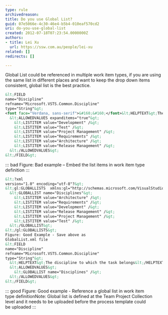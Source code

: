 ```yaml
---
type: rule
archivedreason: 
title: Do you use Global List?
guid: 07e5066e-4c30-46e4-b5b4-010eaf570cd2
uri: do-you-use-global-list
created: 2012-07-18T07:23:54.0000000Z
authors:
- title: Lei Xu
  url: https://ssw.com.au/people/lei-xu
related: []
redirects: []

---
```


Global List could be referenced in multiple work item types, if you are using the same list in different places and want to keep the drop down items consistent, global list is the best practice.

<!--endintro-->

```xml
&lt;FIELD
name="Discipline"
refname="Microsoft.VSTS.Common.Discipline"
type="String"&gt;
<font face="Verdana, sans-serif">&#160;&#160;</font>&lt;HELPTEXT&gt;The discipline to which the task belongs&lt;/HELPTEXT&gt;
  &lt;ALLOWEDVALUES expanditems="true"&gt;
    &lt;LISTITEM value="Development" /&gt;
    &lt;LISTITEM value="Test" /&gt;
    &lt;LISTITEM value="Project Management" /&gt;
    &lt;LISTITEM value="Requirements" /&gt;
    &lt;LISTITEM value="Architecture" /&gt;
    &lt;LISTITEM value="Release Management" /&gt;
  &lt;/ALLOWEDVALUES&gt;
&lt;/FIELD&gt;
```
::: bad
Figure: Bad example – Embed the list items in work item type definition
:::

```xml
&lt;?xml
version="1.0" encoding="utf-8"?&gt;
&lt;gl:GLOBALLISTS  xmlns:gl="http://schemas.microsoft.com/VisualStudio/2005/workitemtracking/globallists"&gt;
  &lt;GLOBALLIST name="Disciplines"&gt;
    &lt;LISTITEM value="Architecture" /&gt;
    &lt;LISTITEM value="Requirements" /&gt;
    &lt;LISTITEM value="Development" /&gt;
    &lt;LISTITEM value="Release Management" /&gt;
    &lt;LISTITEM value="Project Management" /&gt;
    &lt;LISTITEM value="Test" /&gt;
  &lt;/GLOBALLIST&gt;
&lt;/gl:GLOBALLISTS&gt;
Figure: Good Example - Save above as
GlobalList.xml file 
&lt;FIELD
name="Discipline"
refname="Microsoft.VSTS.Common.Discipline"
type="String"&gt;
  &lt;HELPTEXT&gt;The discipline to which the task belongs&lt;/HELPTEXT&gt;
  &lt;ALLOWEDVALUES&gt;
    &lt;GLOBALLIST name="Disciplines" /&gt;
  &lt;/ALLOWEDVALUES&gt;
&lt;/FIELD&gt;
```
::: good
Figure: Good example - Reference a global list in work item type definitionNote: Global list is defined at the Team Project Collection level and it needs to be uploaded before the process template could be uploaded
:::
